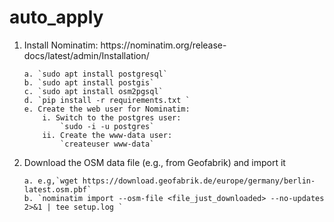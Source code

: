 # auto_apply

<ol>
<li> Install Nominatim: https://nominatim.org/release-docs/latest/admin/Installation/
    
    a. `sudo apt install postgresql`
    b. `sudo apt install postgis`
    c. `sudo apt install osm2pgsql`
    d. `pip install -r requirements.txt `
    e. Create the web user for Nominatim:
        i. Switch to the postgres user:
            `sudo -i -u postgres`
        ii. Create the www-data user:
            `createuser www-data`
</li>
<li> Download the OSM data file (e.g., from Geofabrik) and import it
    
    a. e.g,`wget https://download.geofabrik.de/europe/germany/berlin-latest.osm.pbf`
    b. `nominatim import --osm-file <file_just_downloaded> --no-updates 2>&1 | tee setup.log `
</li>
</ol>
